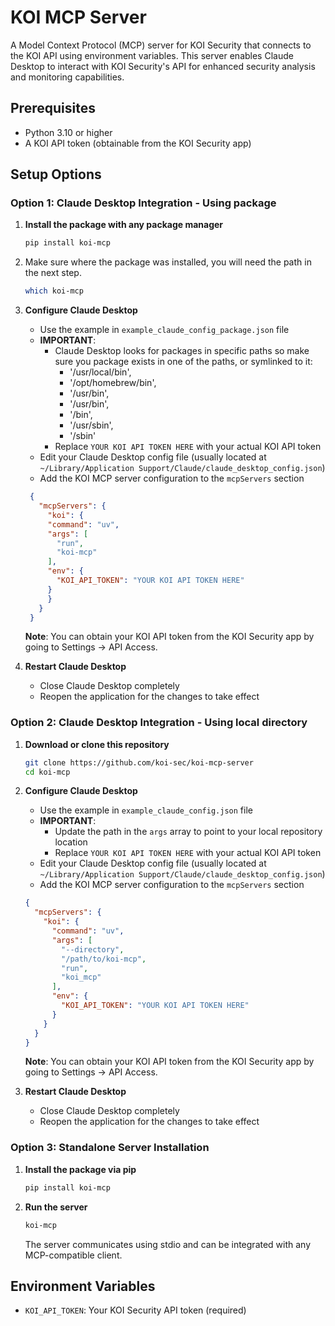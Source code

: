 # KOI MCP Server

A Model Context Protocol (MCP) server for KOI Security that connects to the KOI API using environment variables. This server enables Claude Desktop to interact with KOI Security's API for enhanced security analysis and monitoring capabilities.

## Prerequisites

- Python 3.10 or higher
- A KOI API token (obtainable from the KOI Security app)


## Setup Options

### Option 1: Claude Desktop Integration - Using package

1. **Install the package with any package manager**
   ```bash
   pip install koi-mcp
   ```
2. Make sure where the package was installed, you will need the path in the next step.
   ```bash
   which koi-mcp
   ```

2. **Configure Claude Desktop**
   - Use the example in `example_claude_config_package.json` file
    - **IMPORTANT**:
        - Claude Desktop looks for packages in specific paths so make sure you package exists in one of the paths, or symlinked to it:
          - '/usr/local/bin',
          - '/opt/homebrew/bin',
          - '/usr/bin',
          - '/usr/bin',
          - '/bin',
          - '/usr/sbin',
          - '/sbin'
        - Replace `YOUR KOI API TOKEN HERE` with your actual KOI API token
   - Edit your Claude Desktop config file (usually located at `~/Library/Application Support/Claude/claude_desktop_config.json`)
   - Add the KOI MCP server configuration to the `mcpServers` section

   ```json
    {
      "mcpServers": {
        "koi": {
        "command": "uv",
        "args": [
          "run",
          "koi-mcp"
        ],
        "env": {
          "KOI_API_TOKEN": "YOUR KOI API TOKEN HERE"
        }
        }
      }
    }
   ```

   **Note**: You can obtain your KOI API token from the KOI Security app by going to Settings → API Access.

3. **Restart Claude Desktop**
   - Close Claude Desktop completely
   - Reopen the application for the changes to take effect


### Option 2: Claude Desktop Integration - Using local directory

1. **Download or clone this repository**
   ```bash
   git clone https://github.com/koi-sec/koi-mcp-server
   cd koi-mcp
   ```

2. **Configure Claude Desktop**
   - Use the example in `example_claude_config.json` file
    - **IMPORTANT**:
        - Update the path in the `args` array to point to your local repository location
        - Replace `YOUR KOI API TOKEN HERE` with your actual KOI API token
   - Edit your Claude Desktop config file (usually located at `~/Library/Application Support/Claude/claude_desktop_config.json`)
   - Add the KOI MCP server configuration to the `mcpServers` section


   ```json
   {
     "mcpServers": {
       "koi": {
         "command": "uv",
         "args": [
           "--directory",
           "/path/to/koi-mcp",
           "run",
           "koi_mcp"
         ],
         "env": {
           "KOI_API_TOKEN": "YOUR KOI API TOKEN HERE"
         }
       }
     }
   }
   ```

   **Note**: You can obtain your KOI API token from the KOI Security app by going to Settings → API Access.

3. **Restart Claude Desktop**
   - Close Claude Desktop completely
   - Reopen the application for the changes to take effect

### Option 3: Standalone Server Installation

1. **Install the package via pip**
   ```bash
   pip install koi-mcp
   ```

2. **Run the server**
   ```bash
   koi-mcp
   ```

   The server communicates using stdio and can be integrated with any MCP-compatible client.

## Environment Variables

- `KOI_API_TOKEN`: Your KOI Security API token (required)
